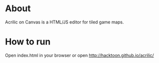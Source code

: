 # About
Acrilic on Canvas is a HTML/JS editor for tiled game maps.

# How to run
Open index.html in your browser or open http://hacktoon.github.io/acrilic/
